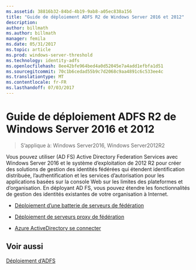 ```yaml
---
ms.assetid: 38816b32-84bd-4b19-9ab8-a05ec838a156
title: "Guide de déploiement ADFS R2 de Windows Server 2016 et 2012"
description: 
author: billmath
ms.author: billmath
manager: femila
ms.date: 05/31/2017
ms.topic: article
ms.prod: windows-server-threshold
ms.technology: identity-adfs
ms.openlocfilehash: 8ee42bfe964bed4a0d52045e7a4add1efbfa1d51
ms.sourcegitcommit: 70c1b6cedad55b9c7d2068c9aa4891c6c533ee4c
ms.translationtype: MT
ms.contentlocale: fr-FR
ms.lasthandoff: 07/03/2017
---
```

# <a name="windows-server-2016-and-2012-r2-ad-fs-deployment-guide"></a>Guide de déploiement ADFS R2 de Windows Server 2016 et 2012

>S’applique à: Windows Server2016, Windows Server2012R2

Vous pouvez utiliser \(AD FS\) Active Directory Federation Services avec Windows Server 2016 et le système d’exploitation de 2012 R2 pour créer des solutions de gestion des identités fédérées qui étendent identification distribuée, l’authentification et les services d’autorisation pour les applications basées sur la console Web sur les limites des plateformes et d’organisation. En déployant AD FS, vous pouvez étendre les fonctionnalités de gestion des identités existantes de votre organisation à Internet.  
  
-   [Déploiement d’une batterie de serveurs de fédération](Deploying-a-Federation-Server-Farm.md)  
  
-   [Déploiement de serveurs proxy de fédération](Deploying-Federation-Server-Proxies.md)  
  
-   [Azure ActiveDirectory se connecter](Azure-Active-Directory-Connect.md)  
  
## <a name="see-also"></a>Voir aussi  
[Déploiement d’ADFS](../../ad-fs/AD-FS-Deployment.md)  

  


